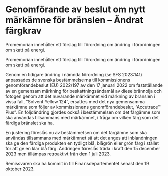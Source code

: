 # Genomförande av beslut om nytt märkämne för bränslen – Ändrat färgkrav

Promemorian innehåller ett förslag till förordning om ändring i förordningen om skatt på energi.

Promemorian innehåller ett förslag till förordning om ändring i förordningen om skatt på energi.

Genom en tidigare ändring i nämnda förordning (se SFS 2023:141) anpassades de svenska bestämmelserna till kommissionens genomförandebeslut (EU) 2022/197 av den 17 januari 2022 om fastställande av en gemensam märkning för beskattningsändamål av dieselbrännolja och fotogen genom att det nuvarande märkämnet vid märkning av bränslen i vissa fall, ”Solvent Yellow 124”, ersattes med det nya gemensamma märkämne som följer av kommissionens genomförandebeslut, ”Accutrace™ Plus”. En följdändring gjordes också i bestämmelsen om det färgämne som ska användas tillsammans med märkämnet, i fråga om vilken färg som det färdiga bränslet ska ha.

En justering föreslås nu av bestämmelsen om det färgämne som ska användas tillsammans med märkämnet så att det anges att inblandningen ska ge den färdiga produkten en tydligt blå, blågrön eller grön färg i stället för att ge en klar blå färg. Ändringen föreslås träda i kraft den 15 december 2023 men tillämpas retroaktivt från den 1 juli 2023.

Remissvaren ska ha kommit in till Finansdepartementet senast den 19 oktober 2023.
